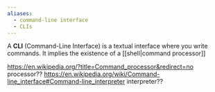 ```yaml
---
aliases:
  - command-line interface
  - CLIs
---
```

A **CLI** (Command-Line Interface) is a textual interface where you write commands.
It implies the existence of a [[shell|command processor]]

https://en.wikipedia.org/?title=Command_processor&redirect=no processor??
https://en.wikipedia.org/wiki/Command-line_interface#Command-line_interpreter interpreter??